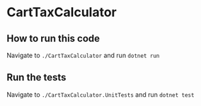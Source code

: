 # CartTaxCalculator

## How to run this code
Navigate to `./CartTaxCalculator` and run `dotnet run`

## Run the tests
Navigate to `./CartTaxCalculator.UnitTests` and run `dotnet test`